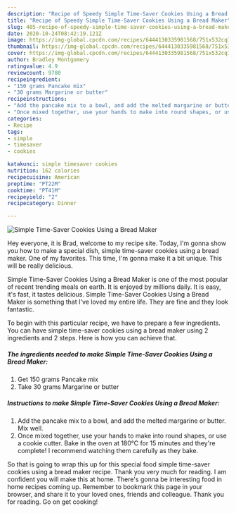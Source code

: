 ```yaml
---
description: "Recipe of Speedy Simple Time-Saver Cookies Using a Bread Maker"
title: "Recipe of Speedy Simple Time-Saver Cookies Using a Bread Maker"
slug: 405-recipe-of-speedy-simple-time-saver-cookies-using-a-bread-maker
date: 2020-10-24T08:42:19.121Z
image: https://img-global.cpcdn.com/recipes/6444130335981568/751x532cq70/simple-time-saver-cookies-using-a-bread-maker-recipe-main-photo.jpg
thumbnail: https://img-global.cpcdn.com/recipes/6444130335981568/751x532cq70/simple-time-saver-cookies-using-a-bread-maker-recipe-main-photo.jpg
cover: https://img-global.cpcdn.com/recipes/6444130335981568/751x532cq70/simple-time-saver-cookies-using-a-bread-maker-recipe-main-photo.jpg
author: Bradley Montgomery
ratingvalue: 4.9
reviewcount: 9780
recipeingredient:
- "150 grams Pancake mix"
- "30 grams Margarine or butter"
recipeinstructions:
- "Add the pancake mix to a bowl, and add the melted margarine or butter. Mix well."
- "Once mixed together, use your hands to make into round shapes, or use a cookie cutter. Bake in the oven at 180℃ for 15 minutes and they&#39;re complete! I recommend watching them carefully as they bake."
categories:
- Recipe
tags:
- simple
- timesaver
- cookies

katakunci: simple timesaver cookies 
nutrition: 162 calories
recipecuisine: American
preptime: "PT22M"
cooktime: "PT41M"
recipeyield: "2"
recipecategory: Dinner

---
```



![Simple Time-Saver Cookies Using a Bread Maker](https://img-global.cpcdn.com/recipes/6444130335981568/751x532cq70/simple-time-saver-cookies-using-a-bread-maker-recipe-main-photo.jpg)

Hey everyone, it is Brad, welcome to my recipe site. Today, I'm gonna show you how to make a special dish, simple time-saver cookies using a bread maker. One of my favorites. This time, I'm gonna make it a bit unique. This will be really delicious.

Simple Time-Saver Cookies Using a Bread Maker is one of the most popular of recent trending meals on earth. It is enjoyed by millions daily. It is easy, it's fast, it tastes delicious. Simple Time-Saver Cookies Using a Bread Maker is something that I've loved my entire life. They are fine and they look fantastic.




To begin with this particular recipe, we have to prepare a few ingredients. You can have simple time-saver cookies using a bread maker using 2 ingredients and 2 steps. Here is how you can achieve that.

<!--inarticleads1-->

##### The ingredients needed to make Simple Time-Saver Cookies Using a Bread Maker:

1. Get 150 grams Pancake mix
1. Take 30 grams Margarine or butter




<!--inarticleads2-->

##### Instructions to make Simple Time-Saver Cookies Using a Bread Maker:

1. Add the pancake mix to a bowl, and add the melted margarine or butter. Mix well.
1. Once mixed together, use your hands to make into round shapes, or use a cookie cutter. Bake in the oven at 180℃ for 15 minutes and they&#39;re complete! I recommend watching them carefully as they bake.




So that is going to wrap this up for this special food simple time-saver cookies using a bread maker recipe. Thank you very much for reading. I am confident you will make this at home. There's gonna be interesting food in home recipes coming up. Remember to bookmark this page in your browser, and share it to your loved ones, friends and colleague. Thank you for reading. Go on get cooking!
